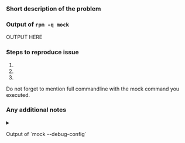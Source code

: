 ### Short description of the problem

### Output of `rpm -q mock`

OUTPUT HERE

### Steps to reproduce issue

1.
2.
3.

Do not forget to mention full commandline with the mock command you executed.

### Any additional notes

<details>
  <summary>
    <p>Output of `mock --debug-config`</p>
  </summary>

  PUT THE OUTPUT HERE
</details>
